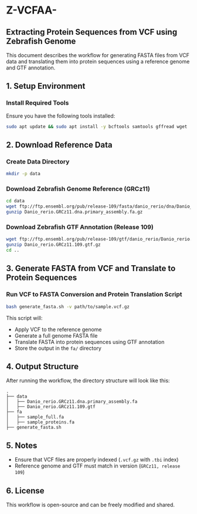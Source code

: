 # Z-VCFAA-
## Extracting Protein Sequences from VCF using Zebrafish Genome

This document describes the workflow for generating FASTA files from VCF data and translating them into protein sequences using a reference genome and GTF annotation.

## 1. Setup Environment

### Install Required Tools
Ensure you have the following tools installed:

```bash
sudo apt update && sudo apt install -y bcftools samtools gffread wget
```

## 2. Download Reference Data

### Create Data Directory
```bash
mkdir -p data
```

### Download Zebrafish Genome Reference (GRCz11)
```bash
cd data
wget ftp://ftp.ensembl.org/pub/release-109/fasta/danio_rerio/dna/Danio_rerio.GRCz11.dna.primary_assembly.fa.gz
gunzip Danio_rerio.GRCz11.dna.primary_assembly.fa.gz
```

### Download Zebrafish GTF Annotation (Release 109)
```bash
wget ftp://ftp.ensembl.org/pub/release-109/gtf/danio_rerio/Danio_rerio.GRCz11.109.gtf.gz
gunzip Danio_rerio.GRCz11.109.gtf.gz
cd ..
```

## 3. Generate FASTA from VCF and Translate to Protein Sequences

### Run VCF to FASTA Conversion and Protein Translation Script

```bash
bash generate_fasta.sh -v path/to/sample.vcf.gz
```

This script will:
- Apply VCF to the reference genome
- Generate a full genome FASTA file
- Translate FASTA into protein sequences using GTF annotation
- Store the output in the `fa/` directory

## 4. Output Structure

After running the workflow, the directory structure will look like this:
```
.
├── data
│   ├── Danio_rerio.GRCz11.dna.primary_assembly.fa
│   ├── Danio_rerio.GRCz11.109.gtf
├── fa
│   ├── sample_full.fa
│   ├── sample_proteins.fa
├── generate_fasta.sh
```

## 5. Notes
- Ensure that VCF files are properly indexed (`.vcf.gz` with `.tbi` index)
- Reference genome and GTF must match in version (`GRCz11, release 109`)

## 6. License
This workflow is open-source and can be freely modified and shared.

